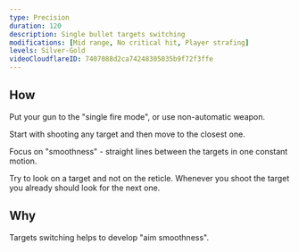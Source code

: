 ```yaml
---
type: Precision
duration: 120
description: Single bullet targets switching
modifications: [Mid range, No critical hit, Player strafing]
levels: Silver-Gold
videoCloudflareID: 7407088d2ca74248305035b9f72f3ffe
---
```


## How

Put your gun to the "single fire mode", or use non-automatic weapon.

Start with shooting any target and then move to the closest one.

Focus on "smoothness" - straight lines between the targets in one constant motion.

Try to look on a target and not on the reticle. Whenever you shoot the target you already should look for the next one.

## Why

Targets switching helps to develop "aim smoothness".
